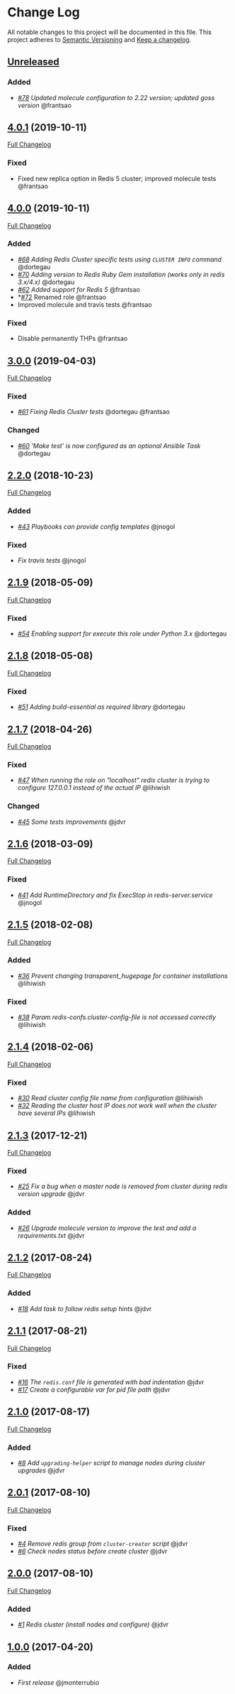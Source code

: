 # Change Log
All notable changes to this project will be documented in this file.
This project adheres to [Semantic Versioning](http://semver.org/) and [Keep a changelog](https://github.com/olivierlacan/keep-a-changelog).

## [Unreleased](https://github.com/idealista/redis_role/tree/develop)
### Added
- *[#78](https://github.com/idealista/redis_role/issues/78) Updated molecule configuration to 2.22 version; updated goss version* @frantsao
 
## [4.0.1](https://github.com/idealista/redis_role/tree/4.0.1) (2019-10-11)
[Full Changelog](https://github.com/idealista/redis_role/compare/4.0.0...4.0.1)
### Fixed
- Fixed new replica option in Redis 5 cluster; improved molecule tests @frantsao

## [4.0.0](https://github.com/idealista/redis_role/tree/4.0.0) (2019-10-11)
[Full Changelog](https://github.com/idealista/redis_role/compare/3.0.0...4.0.0)
### Added
- *[#68](https://github.com/idealista/redis_role/issues/68) Adding Redis Cluster specific tests using `CLUSTER INFO` command* @dortegau
- *[#70](https://github.com/idealista/redis_role/issues/70) Adding version to Redis Ruby Gem installation (works only in redis 3.x/4.x)* @dortegau
- *[#62](https://github.com/idealista/redis_role/issues/62) Added support for Redis 5* @frantsao
- *[#72](https://github.com/idealista/redis_role/issues/72) Renamed role @frantsao
- Improved molecule and travis tests @frantsao
### Fixed
- Disable permanently THPs @frantsao

## [3.0.0](https://github.com/idealista/redis_role/tree/3.0.0) (2019-04-03)
[Full Changelog](https://github.com/idealista/redis_role/compare/2.2.0...3.0.0)
### Fixed
- *[#61](https://github.com/idealista/redis_role/issues/61) Fixing Redis Cluster tests* @dortegau @frantsao

### Changed
- *[#60](https://github.com/idealista/redis_role/issues/60) 'Make test' is now configured as an optional Ansible Task* @dortegau

## [2.2.0](https://github.com/idealista/redis_role/tree/2.2.0) (2018-10-23)
[Full Changelog](https://github.com/idealista/redis_role/compare/2.1.9...2.2.0)
### Added
- *[#43](https://github.com/idealista/redis_role/issues/43) Playbooks can provide config templates* @jnogol

### Fixed
- *Fix travis tests* @jnogol

## [2.1.9](https://github.com/idealista/redis_role/tree/2.1.9) (2018-05-09)
[Full Changelog](https://github.com/idealista/redis_role/compare/2.1.8...2.1.9)
### Fixed
- *[#54](https://github.com/idealista/redis_role/issues/54) Enabling support for execute this role under Python 3.x* @dortegau

## [2.1.8](https://github.com/idealista/redis_role/tree/2.1.8) (2018-05-08)
[Full Changelog](https://github.com/idealista/redis_role/compare/2.1.7...2.1.8)
### Fixed
- *[#51](https://github.com/idealista/redis_role/issues/51) Adding build-essential as required library* @dortegau

## [2.1.7](https://github.com/idealista/redis_role/tree/2.1.7) (2018-04-26)
[Full Changelog](https://github.com/idealista/redis_role/compare/2.1.6...2.1.7)
### Fixed
- *[#47](https://github.com/idealista/redis_role/issues/47) When running the role on "localhost" redis cluster is trying to configure 127.0.0.1 instead of the actual IP* @lihiwish

### Changed
- *[#45](https://github.com/idealista/redis_role/pull/45) Some tests improvements* @jdvr

## [2.1.6](https://github.com/idealista/redis_role/tree/2.1.6) (2018-03-09)
[Full Changelog](https://github.com/idealista/redis_role/compare/2.1.5...2.1.6)
### Fixed
- *[#41](https://github.com/idealista/redis_role/issues/41) Add RuntimeDirectory and fix ExecStop in redis-server.service* @jnogol

## [2.1.5](https://github.com/idealista/redis_role/tree/2.1.5) (2018-02-08)
[Full Changelog](https://github.com/idealista/redis_role/compare/2.1.4...2.1.5)

### Added
- *[#36](https://github.com/idealista/redis_role/issues/36) Prevent changing transparent_hugepage for container installations* @lihiwish

### Fixed
- *[#38](https://github.com/idealista/redis_role/issues/38) Param redis-confs.cluster-config-file is not accessed correctly* @lihiwish

## [2.1.4](https://github.com/idealista/redis_role/tree/2.1.4) (2018-02-06)
[Full Changelog](https://github.com/idealista/redis_role/compare/2.1.3...2.1.4)

### Fixed
- *[#30](https://github.com/idealista/redis_role/issues/30) Read cluster config file name from configuration* @lihiwish
- *[#32](https://github.com/idealista/redis_role/issues/32) Reading the cluster host IP does not work well when the cluster have several IPs* @lihiwish

## [2.1.3](https://github.com/idealista/redis_role/tree/2.1.3) (2017-12-21)
[Full Changelog](https://github.com/idealista/redis_role/compare/2.1.2...2.1.3)

### Fixed
- *[#25](https://github.com/idealista/redis_role/issues/25) Fix a bug when a master node is removed from cluster during redis version upgrade* @jdvr

### Added
- *[#26](https://github.com/idealista/redis_role/issues/26) Upgrade molecule version to improve the test and add a requirements.txt* @jdvr

## [2.1.2](https://github.com/idealista/redis_role/tree/2.1.2) (2017-08-24)
[Full Changelog](https://github.com/idealista/redis_role/compare/2.1.1...2.1.2)

### Added
- *[#18](https://github.com/idealista/redis_role/issues/18) Add task to follow redis setup hints* @jdvr

## [2.1.1](https://github.com/idealista/redis_role/tree/2.1.1) (2017-08-21)
[Full Changelog](https://github.com/idealista/redis_role/compare/2.1.0...2.1.1)

### Fixed
- *[#16](https://github.com/idealista/redis_role/issues/16) The `redis.conf` file is generated with bad indentation* @jdvr
- *[#17](https://github.com/idealista/redis_role/issues/17) Create a configurable var for pid file path* @jdvr

## [2.1.0](https://github.com/idealista/redis_role/tree/2.1.0) (2017-08-17)
[Full Changelog](https://github.com/idealista/redis_role/compare/2.0.1...2.1.0)

### Added
- *[#8](https://github.com/idealista/redis_role/issues/8) Add `upgrading-helper` script to manage nodes during cluster upgrades* @jdvr

## [2.0.1](https://github.com/idealista/redis_role/tree/2.0.0) (2017-08-10)
[Full Changelog](https://github.com/idealista/redis_role/compare/2.0.0...2.0.1)

### Fixed
- *[#4](https://github.com/idealista/redis_role/issues/4) Remove redis group from `cluster-creator` script* @jdvr
- *[#6](https://github.com/idealista/redis_role/issues/6) Check nodes status before create cluster* @jdvr

## [2.0.0](https://github.com/idealista/redis_role/tree/2.0.0) (2017-08-10)
[Full Changelog](https://github.com/idealista/redis_role/compare/1.0.0...2.0.0)

### Added
- *[#1](https://github.com/idealista/redis_role/issues/1) Redis cluster (install nodes and configure)* @jdvr

## [1.0.0](https://github.com/idealista/redis_role/tree/1.0.0) (2017-04-20)

### Added
- *First release* @jmonterrubio
